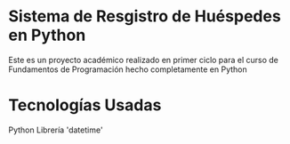 # Sistema de Resgistro de Huéspedes en Python
Este es un proyecto académico realizado en primer ciclo para el curso de Fundamentos de Programación hecho completamente en Python

# Tecnologías Usadas
Python
Librería 'datetime'